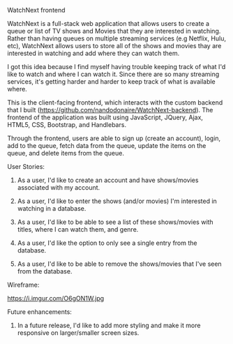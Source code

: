 WatchNext frontend

WatchNext is a full-stack web application that allows users to create a queue
or list of TV shows and Movies that they are interested in watching. Rather than
having queues on multiple streaming services (e.g Netflix, Hulu, etc), WatchNext
allows users to store all of the shows and movies thay are interested in watching
and add where they can watch them.

I got this idea because I find myself having trouble keeping track of what I'd
like to watch and where I can watch it. Since there are so many streaming services,
it's getting harder and harder to keep track of what is available where.

This is the client-facing frontend, which interacts with the custom backend that
I built (https://github.com/nandodonaire/WatchNext-backend). The frontend of the
application was built using JavaScript, JQuery, Ajax, HTML5, CSS, Bootstrap, and
Handlebars.

Through the frontend, users are able to sign up (create an account), login,
add to the queue, fetch data from the queue, update the items on the queue, and
delete items from the queue.

User Stories:

1) As a user, I'd like to create an account and have shows/movies associated
with my account.

2) As a user, I'd like to enter the shows (and/or movies) I'm interested in
watching in a database.

3) As a user, I'd like to be able to see a list of these shows/movies with
titles, where I can watch them, and genre.

4) As a user, I'd like the option to only see a single entry from the database.

5) As a user, I'd like to be able to remove the shows/movies that I've seen from
the database.

Wireframe:

https://i.imgur.com/O6gON1W.jpg

Future enhancements:

1) In a future release, I'd like to add more styling and make it more responsive
on larger/smaller screen sizes.

